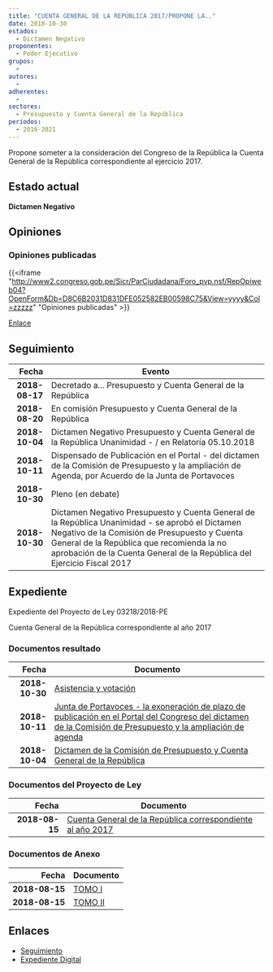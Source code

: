 ```yaml
---
title: "CUENTA GENERAL DE LA REPÚBLICA 2017/PROPONE LA.."
date: 2018-10-30
estados: 
  - Dictamen Negativo
proponentes: 
  - Poder Ejecutivo
grupos: 
  - 
autores: 
  - 
adherentes: 
  - 
sectores: 
  - Presupuesto y Cuenta General de la República
periodos: 
  - 2016-2021
---
```


Propone someter a la consideración del Congreso de la República la Cuenta General de la República correspondiente al ejercicio 2017.


## Estado actual

**Dictamen Negativo**

## Opiniones

### Opiniones publicadas

{{<iframe "http://www2.congreso.gob.pe/Sicr/ParCiudadana/Foro_pvp.nsf/RepOpiweb04?OpenForm&Db=D8C6B2031D831DFE052582EB00598C75&View=yyyy&Col=zzzzz" "Opiniones publicadas" >}}

[Enlace](http://www2.congreso.gob.pe/Sicr/ParCiudadana/Foro_pvp.nsf/RepOpiweb04?OpenForm&Db=D8C6B2031D831DFE052582EB00598C75&View=yyyy&Col=zzzzz)

## Seguimiento

| Fecha | Evento |
|------:|--------|
| **2018-08-17** | Decretado a... Presupuesto y Cuenta General de la República|
| **2018-08-20** | En comisión Presupuesto y Cuenta General de la República|
| **2018-10-04** | Dictamen Negativo Presupuesto y Cuenta General de la República Unanimidad - / en Relatoría 05.10.2018|
| **2018-10-11** | Dispensado de Publicación en el Portal - del dictamen de la Comisión de Presupuesto y la ampliación de Agenda, por Acuerdo de la Junta de Portavoces|
| **2018-10-30** | Pleno (en debate)|
| **2018-10-30** | Dictamen Negativo Presupuesto y Cuenta General de la República Unanimidad - se aprobó el Dictamen Negativo de la Comisión de Presupuesto y Cuenta General de la República que recomienda la no aprobación de la Cuenta General de la República del Ejercicio Fiscal 2017|


## Expediente

Expediente del Proyecto de Ley 03218/2018-PE

Cuenta General de la República correspondiente al año 2017


### Documentos resultado

| Fecha | Documento |
|------:|--------|
| **2018-10-30** | [Asistencia y votación](http://www.leyes.congreso.gob.pe/Documentos/2016_2021/Asistencia_y_Votacion/Proyectos_de_Ley/AV0321820181030..pdf) |
| **2018-10-11** | [Junta de Portavoces - la exoneración de plazo de publicación en el Portal del Congreso del dictamen de la Comisión de Presupuesto y la ampliación de agenda](http://www.leyes.congreso.gob.pe/Documentos/2016_2021/Acuerdos/Junta_Portavoces/AJP0321820181011.pdf) |
| **2018-10-04** | [Dictamen de la Comisión de Presupuesto y Cuenta General de la República](http://www.leyes.congreso.gob.pe/Documentos/2016_2021/Dictamenes/Proyectos_de_Ley/03218DC17MAY20181004..pdf) |

### Documentos del Proyecto de Ley

| Fecha | Documento |
|------:|--------|
| **2018-08-15** | [Cuenta General de la República correspondiente al año 2017](http://www.leyes.congreso.gob.pe/Documentos/2016_2021/Proyectos_de_Ley_y_de_Resoluciones_Legislativas/PL0321820180815..pdf) |

### Documentos de Anexo

| Fecha | Documento |
|------:|--------|
| **2018-08-15** | [TOMO I](http://www.leyes.congreso.gob.pe/Documentos/2016_2021/Proyectos_de_Ley_y_de_Resoluciones_Legislativas/Anexos/TOMO-I.pdf) |
| **2018-08-15** | [TOMO II](http://www.leyes.congreso.gob.pe/Documentos/2016_2021/Proyectos_de_Ley_y_de_Resoluciones_Legislativas/Anexos/TOMO-II.pdf) |

## Enlaces 

- [Seguimiento](http://www2.congreso.gob.pe/Sicr/TraDocEstProc/CLProLey2016.nsf/f7fff46988ca05b1052578e100829cc7/4c46959e98abf481052582ea007e5224?OpenDocument)
- [Expediente Digital](http://www2.congreso.gob.pe/Sicr/TraDocEstProc/CLProLey2016.nsf/f7fff46988ca05b1052578e100829cc7/4c46959e98abf481052582ea007e5224?OpenDocument&Click=05257FB7005EB655.eb71d0cf91d8294e05256cdf006b5706/$Body/0.1C6C)
